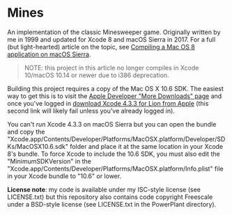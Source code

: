 # Mines

An implementation of the classic Minesweeper game. Originally written by me in 1999 and updated for Xcode 8 and macOS Sierra in 2017. For a full (but light-hearted) article on the topic, see [Compiling a Mac OS 8 application on macOS Sierra](https://www.cocoawithlove.com/blog/porting-from-macos8-to-sierra.html).

> NOTE: this project in this article no longer compiles in Xcode 10/macOS 10.14 or newer due to i386 deprecation.

Building this project requires a copy of the Mac OS X 10.6 SDK. The easiest way to get this is to visit the [Apple Developer "More Downloads" page](https://developer.apple.com/download/more/) and once you've logged in [download Xcode 4.3.3 for Lion from Apple](https://download.developer.apple.com/Developer_Tools/xcode_4.3.3_for_lion/xcode_4.3.3_for_lion.dmg) (this second link will likely fail unless you've already logged in).

You can't *run* Xcode 4.3.3 on macOS Sierra but you can open the bundle and copy the "Xcode.app/Contents/Developer/Platforms/MacOSX.platform/Developer/SDKs/MacOSX10.6.sdk" folder and place it at the same location in your Xcode 8's bundle. To force Xcode to include the 10.6 SDK, you must also edit the "MinimumSDKVersion" in the "Xcode.app/Contents/Developer/Platforms/MacOSX.platform/Info.plist" file in your Xcode bundle to "10.6" or lower.

**License note**: my code is available under my ISC-style license (see LICENSE.txt) but this repository also contains code copyright Freescale under a BSD-style license (see LICENSE.txt in the PowerPlant directory).